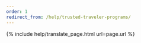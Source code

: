 ```yaml
---
order: 1
redirect_from: /help/trusted-traveler-programs/
---
```


{% include help/translate_page.html url=page.url %}
